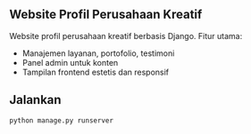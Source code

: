 ## Website Profil Perusahaan Kreatif

Website profil perusahaan kreatif berbasis Django. Fitur utama:
- Manajemen layanan, portofolio, testimoni
- Panel admin untuk konten
- Tampilan frontend estetis dan responsif

## Jalankan
```bash
python manage.py runserver
